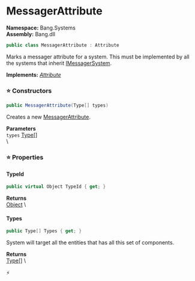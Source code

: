# MessagerAttribute

**Namespace:** Bang.Systems \
**Assembly:** Bang.dll

```csharp
public class MessagerAttribute : Attribute
```

Marks a messager attribute for a system.
            This must be implemented by all the systems that inherit [IMessagerSystem](../../Bang/Systems/IMessagerSystem.html).

**Implements:** _[Attribute](https://learn.microsoft.com/en-us/dotnet/api/System.Attribute?view=net-7.0)_

### ⭐ Constructors
```csharp
public MessagerAttribute(Type[] types)
```

Creates a new [MessagerAttribute](../../Bang/Systems/MessagerAttribute.html).

**Parameters** \
`types` [Type[]](https://learn.microsoft.com/en-us/dotnet/api/System.Type?view=net-7.0) \
\

### ⭐ Properties
#### TypeId
```csharp
public virtual Object TypeId { get; }
```

**Returns** \
[Object](https://learn.microsoft.com/en-us/dotnet/api/System.Object?view=net-7.0) \
#### Types
```csharp
public Type[] Types { get; }
```

System will target all the entities that has all this set of components.

**Returns** \
[Type[]](https://learn.microsoft.com/en-us/dotnet/api/System.Type?view=net-7.0) \


⚡
